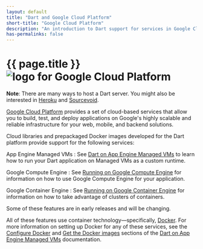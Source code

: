```yaml
---
layout: default
title: "Dart and Google Cloud Platform"
short-title: "Google Cloud Platform"
description: "An introduction to Dart support for services in Google Cloud Platform."
has-permalinks: false
---
```


# {{ page.title }} <img src="images/GoogleCloudPlatform-logo.png" alt="logo for Google Cloud Platform">

**Note**: There are many ways to host a Dart server. You might also be
interested in [Heroku][] and [Sourcevoid][].

[Google Cloud Platform](https://cloud.google.com/)
provides a set of cloud-based services that allow you to build,
test, and deploy applications on Google's highly scalable
and reliable infrastructure for your web, mobile, and backend solutions.

Cloud libraries and prepackaged Docker images developed for the
Dart platform provide support for the following services:

App Engine Managed VMs
: See [Dart on App Engine Managed VMs](app-engine) to learn how to
  run your Dart application on Managed VMs as a custom runtime.

Google Compute Engine
: See
  [Running on Google Compute Engine](https://github.com/dart-lang/dart_docker/tree/master/hello#running-on-google-compute-engine) for information
  on how to use Google Compute Engine for your application.

Google Container Engine
: See
  [Running on Google Container Engine](https://github.com/dart-lang/dart_docker/tree/master/hello#running-on-google-container-engine)
  for information on how to take advantage of clusters of containers.

Some of these features are in early releases and will be changing.

All of these features use container technology&mdash;specifically,
[Docker](https://www.docker.com/).
For more information on setting up Docker for any of these services, see
the [Configure Docker](app-engine/setup.html#configure-docker) and
[Get the Docker images](app-engine/setup.html#get-the-docker-images)
sections of the [Dart on App Engine Managed VMs](app-engine/)
documentation.

[Heroku]: https://github.com/igrigorik/heroku-buildpack-dart
[Sourcevoid]: https://www.sourcevoid.com/
